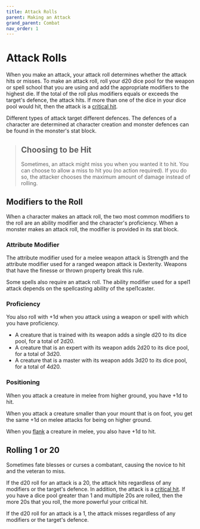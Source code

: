 ```yaml
---
title: Attack Rolls
parent: Making an Attack
grand_parent: Combat
nav_order: 1
---
```


# Attack Rolls
When you make an attack, your attack roll determines whether the attack hits or misses. To make an attack roll, roll your d20 dice pool for the weapon or spell school that you are using and add the appropriate modifiers to the highest die. If the total of the roll plus modifiers equals or exceeds the target's defence, the attack hits. If more than one of the dice in your dice pool would hit, then the attack is a [critical hit](https://stormchaserroleplaying.com/stormchaserRPG/Combat/DamageandHealing/DamageRolls/#critical-hits).

Different types of attack target different defences. The defences of a character are determined at character creation and monster defences can be found in the monster's stat block.

> ## Choosing to be Hit
> Sometimes, an attack might miss you when you wanted it to hit. You can choose to allow a miss to hit you (no action required). If you do so, the attacker chooses the maximum amount of damage instead of rolling.

## Modifiers to the Roll
When a character makes an attack roll, the two most common modifiers to the roll are an ability modifier and the character's proficiency. When a monster makes an attack roll, the modifier is provided in its stat block.

### Attribute Modifier
The attribute modifier used for a melee weapon attack is Strength and the attribute modifier used for a ranged weapon attack is Dexterity. Weapons that have the finesse or thrown property break this rule.

Some spells also require an attack roll. The ability modifier used for a spel1 attack depends on the spellcasting ability of the spel1caster.

### Proficiency
You also roll with +1d when you attack using a weapon or spell with which you have proficiency.
* A creature that is trained with its weapon adds a single d20 to its dice pool, for a total of 2d20.
* A creature that is an expert with its weapon adds 2d20 to its dice pool, for a total of 3d20.
* A creature that is a master with its weapon adds 3d20 to its dice pool, for a total of 4d20.

### Positioning
When you attack a creature in melee from higher ground, you have +1d to hit.

When you attack a creature smaller than your mount that is on foot, you get the same +1d on melee attacks for being on higher ground.

When you [flank](https://stormchaserroleplaying.com/stormchaserRPG/Combat/MovementandPosition/PlayingonaGrid/#flanking) a creature in melee, you also have +1d to hit.

## Rolling 1 or 20
Sometimes fate blesses or curses a combatant, causing the novice to hit and the veteran to miss.

If the d20 roll for an attack is a 20, the attack hits regardless of any modifiers or the target's defence. In addition, the attack is a [critical hit](https://stormchaserroleplaying.com/stormchaserRPG/Combat/DamageandHealing/DamageRolls/#critical-hits). If you have a dice pool greater than 1 and multiple 20s are rolled, then the more 20s that you roll, the more powerful your critical hit.

If the d20 roll for an attack is a 1, the attack misses regardless of any modifiers or the target's defence.
